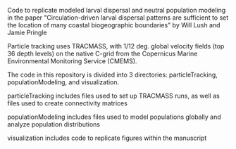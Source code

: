 Code to replicate modeled larval dispersal and neutral population modeling in the paper "Circulation-driven larval dispersal patterns are sufficient to set the location of many coastal biogeographic boundaries" by Will Lush and Jamie Pringle

Particle tracking uses TRACMASS, with 1/12 deg. global velocity fields (top 36 depth levels) on the native C-grid from the Copernicus Marine Environmental Monitoring Service (CMEMS).

The code in this repository is divided into 3 directories: particleTracking, populationModeling, and visualization.

particleTracking includes files used to set up TRACMASS runs, as well as files used to create connectivity matrices

populationModeling includes files used to model populations globally and analyze population distributions

visualization includes code to replicate figures within the manuscript
